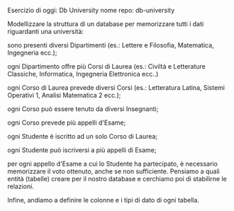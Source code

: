 Esercizio di oggi: Db University
nome repo: db-university

Modellizzare la struttura di un database per memorizzare tutti i dati riguardanti una università:

sono presenti diversi Dipartimenti (es.: Lettere e Filosofia, Matematica, Ingegneria ecc.);

ogni Dipartimento offre più Corsi di Laurea (es.: Civiltà e Letterature Classiche, Informatica, Ingegneria Elettronica ecc..)

ogni Corso di Laurea prevede diversi Corsi (es.: Letteratura Latina, Sistemi Operativi 1, Analisi Matematica 2 ecc.);

ogni Corso può essere tenuto da diversi Insegnanti;

ogni Corso prevede più appelli d'Esame;

ogni Studente è iscritto ad un solo Corso di Laurea;

ogni Studente può iscriversi a più appelli di Esame;

per ogni appello d'Esame a cui lo Studente ha partecipato, è necessario memorizzare il voto ottenuto, anche se non sufficiente. Pensiamo a quali entità (tabelle) creare per il nostro database e cerchiamo poi di stabilirne le relazioni. 

Infine, andiamo a definire le colonne e i tipi di dato di ogni tabella.